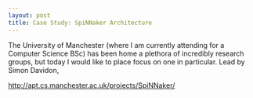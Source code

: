 ```yaml
---
layout: post
title: Case Study: SpiNNaker Architecture
---
```


The University of Manchester (where I am currently attending for a Computer Science BSc) has been home a plethora of incredibly research groups, but today I would like to place focus on one in particular. Lead by Simon Davidon, 

http://apt.cs.manchester.ac.uk/projects/SpiNNaker/

